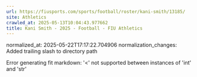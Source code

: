 ```yaml
---
url: https://fiusports.com/sports/football/roster/kani-smith/13185/
site: Athletics
crawled_at: 2025-05-13T10:04:43.977662
title: Kani Smith - 2025 - Football - FIU Athletics
---
```

normalized_at: 2025-05-22T17:17:22.704906
normalization_changes: Added trailing slash to directory path

Error generating fit markdown: '<' not supported between instances of 'int' and 'str'